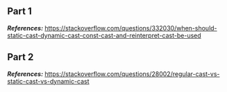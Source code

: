 ## Part 1

***References:*** https://stackoverflow.com/questions/332030/when-should-static-cast-dynamic-cast-const-cast-and-reinterpret-cast-be-used

## Part 2

***References:*** https://stackoverflow.com/questions/28002/regular-cast-vs-static-cast-vs-dynamic-cast
